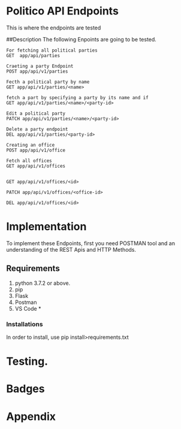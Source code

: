 # Politico API Endpoints
This is where the endpoints are tested 

##Description
The following Enpoints are going to be tested.
```
For fetching all political parties
GET  app/api/parties 

Craeting a party Endpoint
POST app/api/v1/parties
 
Fecth a political party by name
GET app/api/v1/parties/<name>

fetch a part by specifying a party by its name and if
GET app/api/v1/parties/<name>/<party-id>

Edit a political party
PATCH app/api/v1/parties/<name>/<party-id>

Delete a party endpoint
DEL app/api/v1/parties/<party-id>

Creating an office
POST app/api/v1/office

Fetch all offices
GET app/api/v1/offices


GET app/api/v1/offices/<id>

PATCH app/api/v1/offices/<office-id>

DEL app/api/v1/offices/<id>

```

# Implementation
To implement these Endpoints, first you need POSTMAN tool and an understanding of the REST Apis  and HTTP Methods.

## Requirements
1. python 3.7.2 or above.
2. pip 
3. Flask
4. Postman
5. VS Code *

### Installations
In order to install, use pip install>requirements.txt

# Testing.

# Badges

# Appendix


